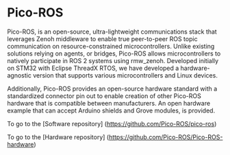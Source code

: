 # Pico-ROS

Pico-ROS, is an open-source, ultra-lightweight communications stack that leverages Zenoh middleware to enable true peer-to-peer ROS topic communication on resource-constrained microcontrollers. Unlike existing solutions relying on agents, or bridges, Pico-ROS allows microcontrollers to natively participate in ROS 2 systems using rmw_zenoh. Developed initially on STM32 with Eclipse ThreadX RTOS, we have developed a hardware-agnostic version that supports various microcontrollers and Linux devices. 

Additionally, Pico-ROS provides an open-source hardware standard with a standardized connector pin out to enable creation of other Pico-ROS hardware that is compatible between manufacturers. An open hardware example that can accept Arduino shields and Grove modules, is provided.

To go to the [Software repository] (https://github.com/Pico-ROS/pico-ros)

To go to the [Hardware repository] (https://github.com/Pico-ROS/Pico-ROS-hardware)


